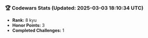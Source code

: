 ### 🏆 Codewars Stats (Updated: 2025-03-03 18:10:34 UTC)

- **Rank:** 8 kyu
- **Honor Points:** 3
- **Completed Challenges:** 1
